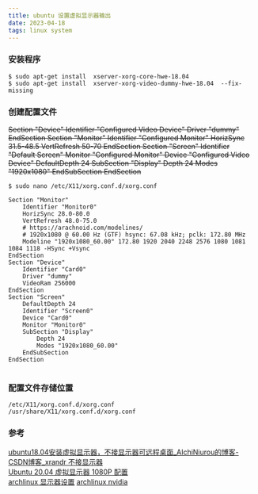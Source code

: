 ```yaml
---
title: ubuntu 设置虚拟显示器输出
date: 2023-04-18  
tags: linux system
---
```


### 安装程序

```Shell
$ sudo apt-get install  xserver-xorg-core-hwe-18.04
$ sudo apt-get install  xserver-xorg-video-dummy-hwe-18.04  --fix-missing
```

### 创建配置文件

~~Section "Device"
    Identifier  "Configured Video Device"
    Driver      "dummy"
EndSection
Section "Monitor"
    Identifier  "Configured Monitor"
    HorizSync 31.5-48.5
    VertRefresh 50-70
EndSection
Section "Screen"
    Identifier  "Default Screen"
    Monitor     "Configured Monitor"
    Device      "Configured Video Device"
    DefaultDepth 24
    SubSection "Display"
    Depth 24
    Modes "1920x1080"
    EndSubSection
EndSection~~ 

```
$ sudo nano /etc/X11/xorg.conf.d/xorg.conf

Section "Monitor" 
	Identifier "Monitor0" 
	HorizSync 28.0-80.0 
	VertRefresh 48.0-75.0 
	# https://arachnoid.com/modelines/ 
	# 1920x1080 @ 60.00 Hz (GTF) hsync: 67.08 kHz; pclk: 172.80 MHz 
	Modeline "1920x1080_60.00" 172.80 1920 2040 2248 2576 1080 1081 1084 1118 -HSync +Vsync 
EndSection 
Section "Device" 
	Identifier "Card0" 
	Driver "dummy" 
	VideoRam 256000 
EndSection 
Section "Screen" 
	DefaultDepth 24 
	Identifier "Screen0" 
	Device "Card0" 
	Monitor "Monitor0" 
	SubSection "Display" 
		Depth 24 
		Modes "1920x1080_60.00" 
	EndSubSection 
EndSection


```

### 配置文件存储位置

```
/etc/X11/xorg.conf.d/xorg.conf
/usr/share/X11/xorg.conf.d/xorg.conf
```

### 参考

[ubuntu18.04安装虚拟显示器，不接显示器可远程桌面_AIchiNiurou的博客-CSDN博客_xrandr 不接显示器](https://blog.csdn.net/weixin_44523062/article/details/105405019)  
[Ubuntu 20.04 虚拟显示器 1080P 配置](https://blog.csdn.net/zml66666/article/details/110434167)  
[archlinux 显示器设置](https://wiki.archlinuxcn.org/wiki/Xorg#:~:text=Display%22%0A%20%20%20%20%20%20%20%20EndSubSection%0AEndSection-,%E5%A4%9A%E4%B8%AA%E6%98%BE%E7%A4%BA%E5%99%A8,-%5B%E7%BC%96%E8%BE%91%20%7C)
[archlinux nvidia](https://wiki.archlinuxcn.org/wiki/NVIDIA)
